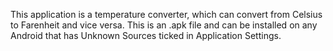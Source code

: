 This application is a temperature converter, which can convert from Celsius to Farenheit and vice versa. This is an .apk file and can be installed on any Android that has Unknown Sources ticked in Application Settings.
